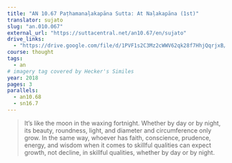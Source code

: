 ```yaml
---
title: "AN 10.67 Paṭhamanaḷakapāna Sutta: At Naḷakapāna (1st)"
translator: sujato
slug: "an.010.067"
external_url: "https://suttacentral.net/an10.67/en/sujato"
drive_links:
  - "https://drive.google.com/file/d/1PVF1s2C3Mz2cWWV62qk28f7HhjQqrjxB/view?usp=drivesdk"
course: thought
tags:
  - an
# imagery tag covered by Hecker's Similes
year: 2018
pages: 3
parallels:
  - an10.68
  - sn16.7
---
```


> It’s like the moon in the waxing fortnight. Whether by day or by night, its beauty, roundness, light, and diameter and circumference only grow. In the same way, whoever has faith, conscience, prudence, energy, and wisdom when it comes to skillful qualities can expect growth, not decline, in skillful qualities, whether by day or by night.
